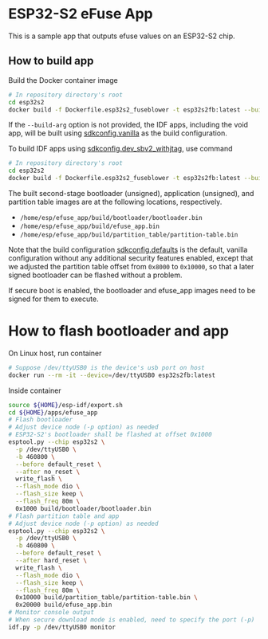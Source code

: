 # ESP32-S2 eFuse App

This is a sample app that outputs efuse values on an ESP32-S2 chip.

## How to build app

Build the Docker container image

```bash
# In repository directory's root
cd esp32s2
docker build -f Dockerfile.esp32s2_fuseblower -t esp32s2fb:latest --build-arg IDF_SDKCONFIG=<sdkconfig name in configs/> .
```

If the `--build-arg` option is not provided, the IDF apps, including the void
app, will be built using [sdkconfig.vanilla](../../configs/sdkconfig.vanilla) as
the build configuration.

To build IDF apps using
[sdkconfig.dev_sbv2_withjtag](../../configs/sdkconfig.dev_sbv2_withjtag), use
command

```bash
# In repository directory's root
cd esp32s2
docker build -f Dockerfile.esp32s2_fuseblower -t esp32s2fb:latest --build-arg IDF_SDKCONFIG=sdkconfig.dev_sbv2_withjtag .
```

The built second-stage bootloader (unsigned), application (unsigned), and
partition table images are at the following locations, respectively.

- `/home/esp/efuse_app/build/bootloader/bootloader.bin`
- `/home/esp/efuse_app/build/efuse_app.bin`
- `/home/esp/efuse_app/build/partition_table/partition-table.bin`

Note that the build configuration [sdkconfig.defaults](./sdkconfig.defaults) is
the default, vanilla configuration without any additional security features
enabled, except that we adjusted the partition table offset from `0x8000` to
`0x10000`, so that a later signed bootloader can be flashed without a problem.

If secure boot is enabled, the bootloader and efuse_app images need to be signed
for them to execute.

# How to flash bootloader and app

On Linux host, run container

```bash
# Suppose /dev/ttyUSB0 is the device's usb port on host
docker run --rm -it --device=/dev/ttyUSB0 esp32s2fb:latest
```

Inside container

```bash
source ${HOME}/esp-idf/export.sh
cd ${HOME}/apps/efuse_app
# Flash bootloader
# Adjust device node (-p option) as needed
# ESP32-S2's bootloader shall be flashed at offset 0x1000
esptool.py --chip esp32s2 \
  -p /dev/ttyUSB0 \
  -b 460800 \
  --before default_reset \
  --after no_reset \
  write_flash \
  --flash_mode dio \
  --flash_size keep \
  --flash_freq 80m \
  0x1000 build/bootloader/bootloader.bin
# Flash partition table and app
# Adjust device node (-p option) as needed
esptool.py --chip esp32s2 \
  -p /dev/ttyUSB0 \
  -b 460800 \
  --before default_reset \
  --after hard_reset \
  write_flash \
  --flash_mode dio \
  --flash_size keep \
  --flash_freq 80m \
  0x10000 build/partition_table/partition-table.bin \
  0x20000 build/efuse_app.bin
# Monitor console output
# When secure download mode is enabled, need to specify the port (-p)
idf.py -p /dev/ttyUSB0 monitor
```